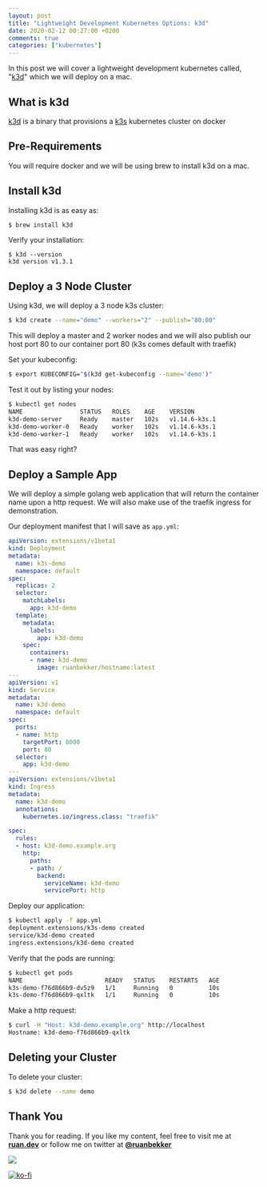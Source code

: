 ```yaml
---
layout: post
title: "Lightweight Development Kubernetes Options: k3d"
date: 2020-02-12 00:27:00 +0200
comments: true
categories: ["kubernetes"] 
---
```


In this post we will cover a lightweight development kubernetes called, "[k3d](https://github.com/rancher/k3d)" which we will deploy on a mac.

## What is k3d

[k3d](https://github.com/rancher/k3d) is a binary that provisions a [k3s](https://github.com/rancher/k3s) kubernetes cluster on docker

## Pre-Requirements

You will require docker and we will be using brew to install k3d on a mac.

## Install k3d

Installing k3d is as easy as:

```bash
$ brew install k3d
```

Verify your installation:

```
$ k3d --version
k3d version v1.3.1
```

## Deploy a 3 Node Cluster

Using k3d, we will deploy a 3 node k3s cluster:

```bash
$ k3d create --name="demo" --workers="2" --publish="80:80"
```

This will deploy a master and 2 worker nodes and we will also publish our host port 80 to our container port 80 (k3s comes default with traefik)

Set your kubeconfig:

```bash
$ export KUBECONFIG="$(k3d get-kubeconfig --name='demo')"
```

Test it out by listing your nodes:

```bash
$ kubectl get nodes
NAME                STATUS   ROLES    AGE    VERSION
k3d-demo-server     Ready    master   102s   v1.14.6-k3s.1
k3d-demo-worker-0   Ready    worker   102s   v1.14.6-k3s.1
k3d-demo-worker-1   Ready    worker   102s   v1.14.6-k3s.1
```

That was easy right?

## Deploy a Sample App

We will deploy a simple golang web application that will return the container name upon a http request. We will also make use of the traefik ingress for demonstration.

Our deployment manifest that I will save as `app.yml`:

```yaml
apiVersion: extensions/v1beta1
kind: Deployment
metadata:
  name: k3s-demo
  namespace: default
spec:
  replicas: 2
  selector:
    matchLabels:
      app: k3d-demo
  template:
    metadata:
      labels:
        app: k3d-demo
    spec:
      containers:
      - name: k3d-demo
        image: ruanbekker/hostname:latest
---
apiVersion: v1
kind: Service
metadata:
  name: k3d-demo
  namespace: default
spec:
  ports:
  - name: http
    targetPort: 8000
    port: 80
  selector:
    app: k3d-demo
---
apiVersion: extensions/v1beta1
kind: Ingress
metadata:
  name: k3d-demo
  annotations:
    kubernetes.io/ingress.class: "traefik"

spec:
  rules:
  - host: k3d-demo.example.org
    http:
      paths:
      - path: /
        backend:
          serviceName: k3d-demo
          servicePort: http
```

Deploy our application:

```bash
$ kubectl apply -f app.yml
deployment.extensions/k3s-demo created
service/k3d-demo created
ingress.extensions/k3d-demo created
```

Verify that the pods are running:

```bash
$ kubectl get pods
NAME                       READY   STATUS    RESTARTS   AGE
k3s-demo-f76d866b9-dv5z9   1/1     Running   0          10s
k3s-demo-f76d866b9-qxltk   1/1     Running   0          10s
```

Make a http request:

```bash
$ curl -H "Host: k3d-demo.example.org" http://localhost
Hostname: k3d-demo-f76d866b9-qxltk
```

## Deleting your Cluster

To delete your cluster:

```bash
$ k3d delete --name demo
```

## Thank You

Thank you for reading. If you like my content, feel free to visit me at **[ruan.dev](https://ruan.dev/)** or follow me on twitter at **[@ruanbekker](https://twitter.com/ruanbekker)**

[![](https://user-images.githubusercontent.com/567298/71188576-e2410f80-2289-11ea-8667-08f0c14ab7b5.png)](https://twitter.com/ruanbekker)

[![ko-fi](https://www.ko-fi.com/img/githubbutton_sm.svg)](https://ko-fi.com/A6423ZIQ)

